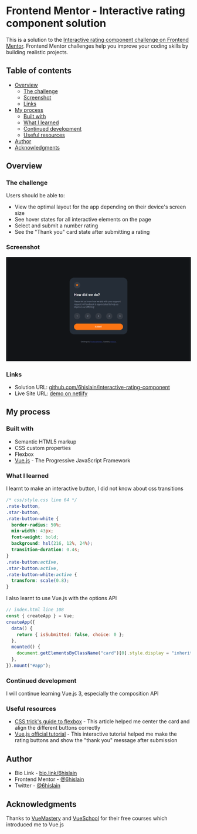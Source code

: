 # Frontend Mentor - Interactive rating component solution

This is a solution to the [Interactive rating component challenge on Frontend Mentor](https://www.frontendmentor.io/challenges/interactive-rating-component-koxpeBUmI). Frontend Mentor challenges help you improve your coding skills by building realistic projects.

## Table of contents

- [Overview](#overview)
  - [The challenge](#the-challenge)
  - [Screenshot](#screenshot)
  - [Links](#links)
- [My process](#my-process)
  - [Built with](#built-with)
  - [What I learned](#what-i-learned)
  - [Continued development](#continued-development)
  - [Useful resources](#useful-resources)
- [Author](#author)
- [Acknowledgments](#acknowledgments)

## Overview

### The challenge

Users should be able to:

- View the optimal layout for the app depending on their device's screen size
- See hover states for all interactive elements on the page
- Select and submit a number rating
- See the "Thank you" card state after submitting a rating

### Screenshot

![Screenshot](./screenshot.png)

### Links

- Solution URL: [github.com/6hislain/interactive-rating-component](https://github.com/6hislain/interactive-rating-component)
- Live Site URL: [demo on netlify](https://verdant-melba-e33d47.netlify.app/)

## My process

### Built with

- Semantic HTML5 markup
- CSS custom properties
- Flexbox
- [Vue.js](https://vuejs.org/) - The Progressive JavaScript Framework

### What I learned

I learnt to make an interactive button, I did not know about css transitions

```css
/* css/style.css line 64 */
.rate-button,
.star-button,
.rate-button-white {
  border-radius: 50%;
  min-width: 43px;
  font-weight: bold;
  background: hsl(216, 12%, 24%);
  transition-duration: 0.4s;
}
.rate-button:active,
.star-button:active,
.rate-button-white:active {
  transform: scale(0.8);
}
```

I also learnt to use Vue.js with the options API

```js
// index.html line 108
const { createApp } = Vue;
createApp({
  data() {
    return { isSubmitted: false, choice: 0 };
  },
  mounted() {
    document.getElementsByClassName("card")[0].style.display = "inherit";
  },
}).mount("#app");
```

### Continued development

I will continue learning Vue.js 3, especially the composition API

### Useful resources

- [CSS trick's guide to flexbox](https://css-tricks.com/snippets/css/a-guide-to-flexbox/) - This article helped me center the card and align the different buttons correctly
- [Vue.js official tutorial](https://vuejs.org/tutorial/#step-1) - This interactive tutorial helped me make the rating buttons and show the "thank you" message after submission

## Author

- Bio Link - [bio.link/6hislain](https://bio.link/6hislain)
- Frontend Mentor - [@6hislain](https://www.frontendmentor.io/profile/6hislain)
- Twitter - [@6hislain](https://www.twitter.com/6hislain)

## Acknowledgments

Thanks to [VueMastery](https://www.vuemastery.com/) and [VueSchool](https://vueschool.io/) for their free courses which introduced me to Vue.js
